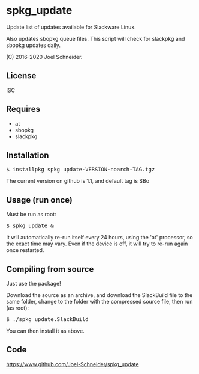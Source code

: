 spkg_update
===========
Update list of updates available for Slackware Linux.

Also updates sbopkg queue files. This script will check for slackpkg and sbopkg updates daily.

(C) 2016-2020 Joel Schneider.

License
-------
ISC

Requires
--------
* at
* sbopkg
* slackpkg

Installation
------------
<pre>$ installpkg spkg_update-VERSION-noarch-TAG.tgz</pre>
The current version on github is 1.1, and default tag is SBo

Usage (run once)
----------------
Must be run as root:
<pre>$ spkg_update &</pre>
It will automatically re-run itself every 24 hours, using the 'at' processor, so the exact time may vary. Even if the device is off, it will try to re-run again once restarted.

Compiling from source
---------------------
Just use the package!

Download the source as an archive, and download the SlackBuild file to the same folder, change to the folder with the compressed source file, then run (as root):
<pre>$ ./spkg_update.SlackBuild</pre>
You can then install it as above.

Code
---- 
https://www.github.com/Joel-Schneider/spkg_update
